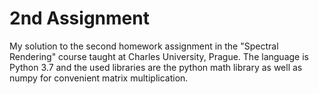 # 2nd Assignment 
My solution to the second homework assignment in the "Spectral Rendering" course taught at Charles University, Prague.
The language is Python 3.7 and the used libraries are the python math library as well as numpy for convenient
matrix multiplication.

